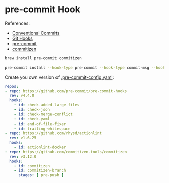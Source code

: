 # pre-commit Hook

References:

* [Conventional Commits](https://www.conventionalcommits.org/en/v1.0.0/)
* [Git Hooks](https://git-scm.com/book/en/v2/Customizing-Git-Git-Hooks)
* [pre-commit](https://pre-commit.com/#intro)
* [commitizen](https://commitizen-tools.github.io/commitizen/)

```sh
brew install pre-commit commitizen
```

```sh
pre-commit install --hook-type pre-commit --hook-type commit-msg --hook-type pre-push
```

Create you own version of
[.pre-commit-config.yaml](https://github.com/pre-commit/pre-commit/blob/main/.pre-commit-config.yaml):

```yaml
repos:
- repo: https://github.com/pre-commit/pre-commit-hooks
  rev: v4.4.0
  hooks:
    - id: check-added-large-files
    - id: check-json
    - id: check-merge-conflict
    - id: check-yaml
    - id: end-of-file-fixer
    - id: trailing-whitespace
- repo: https://github.com/rhysd/actionlint
  rev: v1.6.25
  hooks:
    - id: actionlint-docker
- repo: https://github.com/commitizen-tools/commitizen
  rev: v3.12.0
  hooks:
    - id: commitizen
    - id: commitizen-branch
      stages: [ pre-push ]
```
